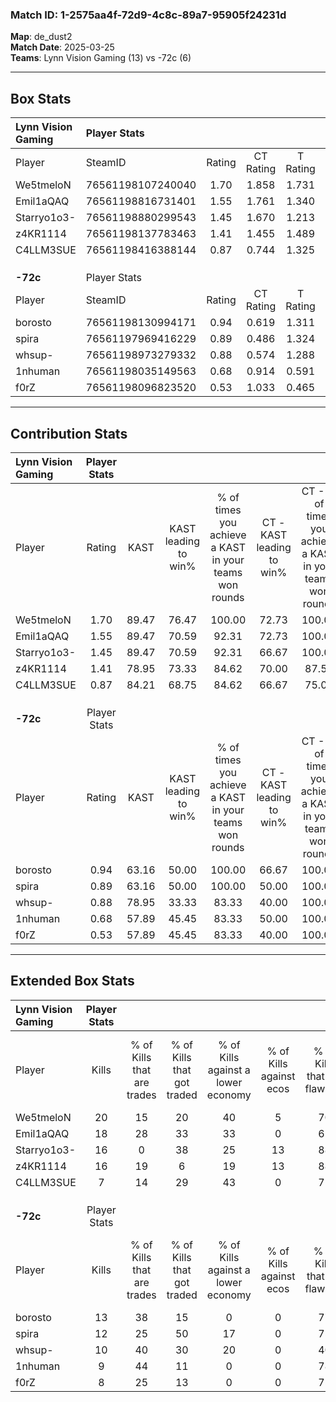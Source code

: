 ### Match ID: 1-2575aa4f-72d9-4c8c-89a7-95905f24231d  
**Map**: de_dust2  
**Match Date**: 2025-03-25  
**Teams**: Lynn Vision Gaming (13) vs -72c (6)  

---  

## Box Stats  

| **Lynn Vision Gaming** | Player Stats      |        |           |          |       |      |       |         |        |      |     |
| :- | :- | :-: | :-: | :-: | :-: | :-: | :-: | :-: | :-: | :-: | :-: |
| Player                 | SteamID           | Rating | CT Rating | T Rating | KAST  | ADR  | Kills | Assists | Deaths | K/D  | HS% |
| We5tmeloN              | 76561198107240040 |  1.70  |   1.858   |  1.731   | 89.47 | 98.9 |  20   |    7    |   10   | 2.00 | 50  |
| Emil1aQAQ              | 76561198816731401 |  1.55  |   1.761   |  1.340   | 89.47 | 93.8 |  18   |    4    |   11   | 1.64 | 55  |
| Starryo1o3-            | 76561198880299543 |  1.45  |   1.670   |  1.213   | 89.47 | 98.1 |  16   |    5    |   12   | 1.33 | 62  |
| z4KR1114               | 76561198137783463 |  1.41  |   1.455   |  1.489   | 78.95 | 91.1 |  16   |    6    |   10   | 1.60 | 37  |
| C4LLM3SUE              | 76561198416388144 |  0.87  |   0.744   |  1.325   | 84.21 | 36.2 |   7   |    3    |   9    | 0.78 | 42  |
|                        |                   |        |           |          |       |      |       |         |        |      |     |
|                        |                   |        |           |          |       |      |       |         |        |      |     |
|                        |                   |        |           |          |       |      |       |         |        |      |     |
| **-72c**               | Player Stats      |        |           |          |       |      |       |         |        |      |     |
| Player                 | SteamID           | Rating | CT Rating | T Rating | KAST  | ADR  | Kills | Assists | Deaths | K/D  | HS% |
| borosto                | 76561198130994171 |  0.94  |   0.619   |  1.311   | 63.16 | 80.5 |  13   |    4    |   16   | 0.81 | 69  |
| spira                  | 76561197969416229 |  0.89  |   0.486   |  1.324   | 63.16 | 71.3 |  12   |    3    |   15   | 0.80 | 66  |
| whsup-                 | 76561198973279332 |  0.88  |   0.574   |  1.288   | 78.95 | 63.2 |  10   |    2    |   15   | 0.67 | 60  |
| 1nhuman                | 76561198035149563 |  0.68  |   0.914   |  0.591   | 57.89 | 50.0 |   9   |    4    |   14   | 0.64 | 77  |
| f0rZ                   | 76561198096823520 |  0.53  |   1.033   |  0.465   | 57.89 | 48.8 |   8   |    1    |   17   | 0.47 | 25  |
---  

## Contribution Stats  

| **Lynn Vision Gaming** | Player Stats |       |                      |                                                        |                           |                                                             |                          |                                                            |
| :- | :-: | :-: | :-: | :-: | :-: | :-: | :-: | :-: |
| Player                 |    Rating    | KAST  | KAST leading to win% | % of times you achieve a KAST in your teams won rounds | CT - KAST leading to win% | CT - % of times you achieve a KAST in your teams won rounds | T - KAST leading to win% | T - % of times you achieve a KAST in your teams won rounds |
| We5tmeloN              |     1.70     | 89.47 |        76.47         |                         100.00                         |           72.73           |                           100.00                            |          83.33           |                           100.00                           |
| Emil1aQAQ              |     1.55     | 89.47 |        70.59         |                         92.31                          |           72.73           |                           100.00                            |          66.67           |                           80.00                            |
| Starryo1o3-            |     1.45     | 89.47 |        70.59         |                         92.31                          |           66.67           |                           100.00                            |          80.00           |                           80.00                            |
| z4KR1114               |     1.41     | 78.95 |        73.33         |                         84.62                          |           70.00           |                            87.50                            |          80.00           |                           80.00                            |
| C4LLM3SUE              |     0.87     | 84.21 |        68.75         |                         84.62                          |           66.67           |                            75.00                            |          71.43           |                           100.00                           |
|                        |              |       |                      |                                                        |                           |                                                             |                          |                                                            |
|                        |              |       |                      |                                                        |                           |                                                             |                          |                                                            |
|                        |              |       |                      |                                                        |                           |                                                             |                          |                                                            |
| **-72c**               | Player Stats |       |                      |                                                        |                           |                                                             |                          |                                                            |
| Player                 |    Rating    | KAST  | KAST leading to win% | % of times you achieve a KAST in your teams won rounds | CT - KAST leading to win% | CT - % of times you achieve a KAST in your teams won rounds | T - KAST leading to win% | T - % of times you achieve a KAST in your teams won rounds |
| borosto                |     0.94     | 63.16 |        50.00         |                         100.00                         |           66.67           |                           100.00                            |          44.44           |                           100.00                           |
| spira                  |     0.89     | 63.16 |        50.00         |                         100.00                         |           50.00           |                           100.00                            |          50.00           |                           100.00                           |
| whsup-                 |     0.88     | 78.95 |        33.33         |                         83.33                          |           40.00           |                           100.00                            |          30.00           |                           75.00                            |
| 1nhuman                |     0.68     | 57.89 |        45.45         |                         83.33                          |           50.00           |                           100.00                            |          42.86           |                           75.00                            |
| f0rZ                   |     0.53     | 57.89 |        45.45         |                         83.33                          |           40.00           |                           100.00                            |          50.00           |                           75.00                            |
---  

## Extended Box Stats  

| **Lynn Vision Gaming** | Player Stats |                            |                            |                                    |                         |                              |                                 |        |                             |                                     |                          |                               |                            |
| :- | :-: | :-: | :-: | :-: | :-: | :-: | :-: | :-: | :-: | :-: | :-: | :-: | :-: |
| Player                 |    Kills     | % of Kills that are trades | % of Kills that got traded | % of Kills against a lower economy | % of Kills against ecos | % of Kills that are flawless | % of Kills that are close duels | Deaths | % of Deaths that get traded | % of Deaths against a lower economy | % of Deaths against ecos | % of Deaths that are flawless | % of Deaths that are close |
| We5tmeloN              |      20      |             15             |             20             |                 40                 |            5            |              70              |                5                |   10   |             40              |                 10                  |            0             |              80               |             0              |
| Emil1aQAQ              |      18      |             28             |             33             |                 33                 |            0            |              61              |                0                |   11   |             18              |                  9                  |            0             |              36               |             0              |
| Starryo1o3-            |      16      |             0              |             38             |                 25                 |           13            |              88              |                0                |   12   |             17              |                 25                  |            8             |              75               |             17             |
| z4KR1114               |      16      |             19             |             6              |                 19                 |           13            |              88              |                0                |   10   |             20              |                 20                  |            10            |              80               |             10             |
| C4LLM3SUE              |      7       |             14             |             29             |                 43                 |            0            |              71              |               14                |   9    |             33              |                 11                  |            0             |              78               |             11             |
|                        |              |                            |                            |                                    |                         |                              |                                 |        |                             |                                     |                          |                               |                            |
|                        |              |                            |                            |                                    |                         |                              |                                 |        |                             |                                     |                          |                               |                            |
|                        |              |                            |                            |                                    |                         |                              |                                 |        |                             |                                     |                          |                               |                            |
| **-72c**               | Player Stats |                            |                            |                                    |                         |                              |                                 |        |                             |                                     |                          |                               |                            |
| Player                 |    Kills     | % of Kills that are trades | % of Kills that got traded | % of Kills against a lower economy | % of Kills against ecos | % of Kills that are flawless | % of Kills that are close duels | Deaths | % of Deaths that get traded | % of Deaths against a lower economy | % of Deaths against ecos | % of Deaths that are flawless | % of Deaths that are close |
| borosto                |      13      |             38             |             15             |                 0                  |            0            |              77              |                8                |   16   |             25              |                 13                  |            0             |              75               |             6              |
| spira                  |      12      |             25             |             50             |                 17                 |            0            |              75              |                0                |   15   |             27              |                 13                  |            0             |              80               |             7              |
| whsup-                 |      10      |             40             |             30             |                 20                 |            0            |              40              |               20                |   15   |             33              |                 13                  |            0             |              60               |             0              |
| 1nhuman                |      9       |             44             |             11             |                 0                  |            0            |              78              |               11                |   14   |              7              |                 14                  |            0             |              71               |             0              |
| f0rZ                   |      8       |             25             |             13             |                 0                  |            0            |              75              |                0                |   17   |             29              |                 12                  |            0             |              88               |             0              |
